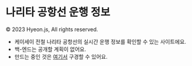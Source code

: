 # 나리타 공항선  운행 정보
© 2023 Hyeon.js, All rights reserved.

- 케이세이 전철 나리타 공항선의 실시간 운행 정보를 확인할 수 있는 사이트에요.
- 백-엔드는 공개할 계획이 없어요.
- 만드는 중인 것은 [여기서](https://hyeon-js.github.io/NRTLine/) 구경할 수 있어요.
